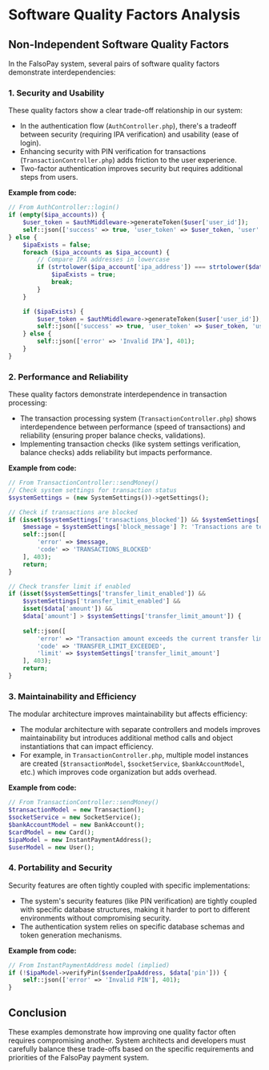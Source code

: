 # Software Quality Factors Analysis

## Non-Independent Software Quality Factors

In the FalsoPay system, several pairs of software quality factors demonstrate interdependencies:

### 1. Security and Usability

These quality factors show a clear trade-off relationship in our system:

- In the authentication flow (`AuthController.php`), there's a tradeoff between security (requiring IPA verification) and usability (ease of login).
- Enhancing security with PIN verification for transactions (`TransactionController.php`) adds friction to the user experience.
- Two-factor authentication improves security but requires additional steps from users.

**Example from code:**
```php
// From AuthController::login()
if (empty($ipa_accounts)) {
    $user_token = $authMiddleware->generateToken($user['user_id']);
    self::json(['success' => true, 'user_token' => $user_token, 'user' => $user]);
} else {
    $ipaExists = false;
    foreach ($ipa_accounts as $ipa_account) {
        // Compare IPA addresses in lowercase
        if (strtolower($ipa_account['ipa_address']) === strtolower($data['ipa_address'])) {
            $ipaExists = true;
            break;
        }
    }

    if ($ipaExists) {
        $user_token = $authMiddleware->generateToken($user['user_id']);
        self::json(['success' => true, 'user_token' => $user_token, 'user' => $user]);
    } else {
        self::json(['error' => 'Invalid IPA'], 401);
    }
}
```

### 2. Performance and Reliability

These quality factors demonstrate interdependence in transaction processing:

- The transaction processing system (`TransactionController.php`) shows interdependence between performance (speed of transactions) and reliability (ensuring proper balance checks, validations).
- Implementing transaction checks (like system settings verification, balance checks) adds reliability but impacts performance.

**Example from code:**
```php
// From TransactionController::sendMoney()
// Check system settings for transaction status
$systemSettings = (new SystemSettings())->getSettings();

// Check if transactions are blocked
if (isset($systemSettings['transactions_blocked']) && $systemSettings['transactions_blocked']) {
    $message = $systemSettings['block_message'] ?: 'Transactions are temporarily disabled by the administrator';
    self::json([
        'error' => $message,
        'code' => 'TRANSACTIONS_BLOCKED'
    ], 403);
    return;
}

// Check transfer limit if enabled
if (isset($systemSettings['transfer_limit_enabled']) && 
    $systemSettings['transfer_limit_enabled'] && 
    isset($data['amount']) && 
    $data['amount'] > $systemSettings['transfer_limit_amount']) {
    
    self::json([
        'error' => "Transaction amount exceeds the current transfer limit of {$systemSettings['transfer_limit_amount']}",
        'code' => 'TRANSFER_LIMIT_EXCEEDED',
        'limit' => $systemSettings['transfer_limit_amount']
    ], 403);
    return;
}
```

### 3. Maintainability and Efficiency

The modular architecture improves maintainability but affects efficiency:

- The modular architecture with separate controllers and models improves maintainability but introduces additional method calls and object instantiations that can impact efficiency.
- For example, in `TransactionController.php`, multiple model instances are created (`$transactionModel`, `$socketService`, `$bankAccountModel`, etc.) which improves code organization but adds overhead.

**Example from code:**
```php
// From TransactionController::sendMoney()
$transactionModel = new Transaction();
$socketService = new SocketService();
$bankAccountModel = new BankAccount();
$cardModel = new Card();
$ipaModel = new InstantPaymentAddress();
$userModel = new User();
```

### 4. Portability and Security

Security features are often tightly coupled with specific implementations:

- The system's security features (like PIN verification) are tightly coupled with specific database structures, making it harder to port to different environments without compromising security.
- The authentication system relies on specific database schemas and token generation mechanisms.

**Example from code:**
```php
// From InstantPaymentAddress model (implied)
if (!$ipaModel->verifyPin($senderIpaAddress, $data['pin'])) {
    self::json(['error' => 'Invalid PIN'], 401);
}
```

## Conclusion

These examples demonstrate how improving one quality factor often requires compromising another. System architects and developers must carefully balance these trade-offs based on the specific requirements and priorities of the FalsoPay payment system. 